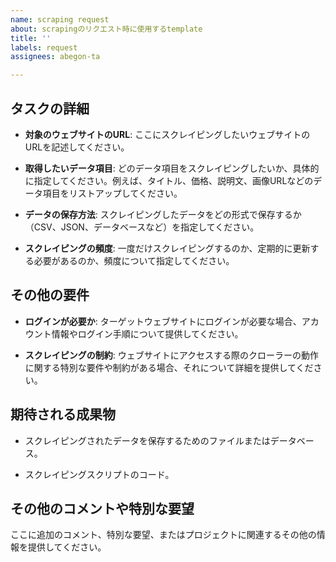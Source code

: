 ```yaml
---
name: scraping request
about: scrapingのリクエスト時に使用するtemplate
title: ''
labels: request
assignees: abegon-ta

---
```


## タスクの詳細

- **対象のウェブサイトのURL**: ここにスクレイピングしたいウェブサイトのURLを記述してください。

- **取得したいデータ項目**: どのデータ項目をスクレイピングしたいか、具体的に指定してください。例えば、タイトル、価格、説明文、画像URLなどのデータ項目をリストアップしてください。

- **データの保存方法**: スクレイピングしたデータをどの形式で保存するか（CSV、JSON、データベースなど）を指定してください。

- **スクレイピングの頻度**: 一度だけスクレイピングするのか、定期的に更新する必要があるのか、頻度について指定してください。

## その他の要件

- **ログインが必要か**: ターゲットウェブサイトにログインが必要な場合、アカウント情報やログイン手順について提供してください。

- **スクレイピングの制約**: ウェブサイトにアクセスする際のクローラーの動作に関する特別な要件や制約がある場合、それについて詳細を提供してください。

## 期待される成果物

- スクレイピングされたデータを保存するためのファイルまたはデータベース。

- スクレイピングスクリプトのコード。

## その他のコメントや特別な要望

ここに追加のコメント、特別な要望、またはプロジェクトに関連するその他の情報を提供してください。
